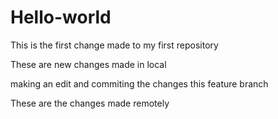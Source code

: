 # Hello-world
This is the first change made to my first repository

These are new changes made in local

making an edit and commiting the changes this feature branch

These are the changes made remotely
